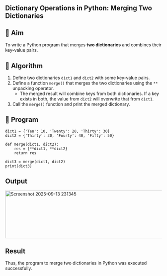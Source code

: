 ## Dictionary Operations in Python: Merging Two Dictionaries

## 🎯 Aim
To write a Python program that merges **two dictionaries** and combines their key-value pairs.

## 🧠 Algorithm
1. Define two dictionaries `dict1` and `dict2` with some key-value pairs.
2. Define a function `merge()` that merges the two dictionaries using the `**` unpacking operator.
   - The merged result will combine keys from both dictionaries. If a key exists in both, the value from `dict2` will overwrite that from `dict1`.
3. Call the `merge()` function and print the merged dictionary.

## 🧾 Program

```
dict1 = {'Ten': 10, 'Twenty': 20, 'Thirty': 30}
dict2 = {'Thirty': 30, 'Fourty': 40, 'Fifty': 50}

def merge(dict1, dict2):
    res = {**dict1, **dict2}
    return res

dict3 = merge(dict1, dict2)
print(dict3)
```
## Output
<img width="1320" height="153" alt="Screenshot 2025-09-13 231345" src="https://github.com/user-attachments/assets/b95cdc8e-38a7-4ec6-825d-bf6e14d62fc4" />

## Result
Thus, the program to merge two dictionaries in Python was executed successfully.
